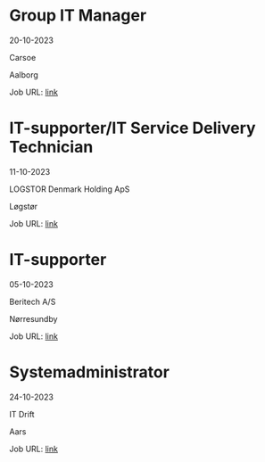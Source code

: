 # Group IT Manager
20-10-2023

Carsoe

Aalborg

Job URL: [link](https://candidate.hr-manager.net/ApplicationInit.aspx?cid=2042&ProjectId=143718&DepartmentId=18956&MediaId=4617)


# IT-supporter/IT Service Delivery Technician
11-10-2023

LOGSTOR Denmark Holding ApS

Løgstør

Job URL: [link](https://logstordk.varbi.com/dk/what:job/jobID:668368/)


# IT-supporter
05-10-2023

Beritech A/S

Nørresundby

Job URL: [link](https://candidate.hr-manager.net/ApplicationInit.aspx?cid=2377&ProjectId=143643&DepartmentId=18960&MediaId=4620)


# Systemadministrator
24-10-2023

IT Drift

Aars

Job URL: [link](https://www.jobindex.dk/jobannonce/r12026901/systemadministrator)


